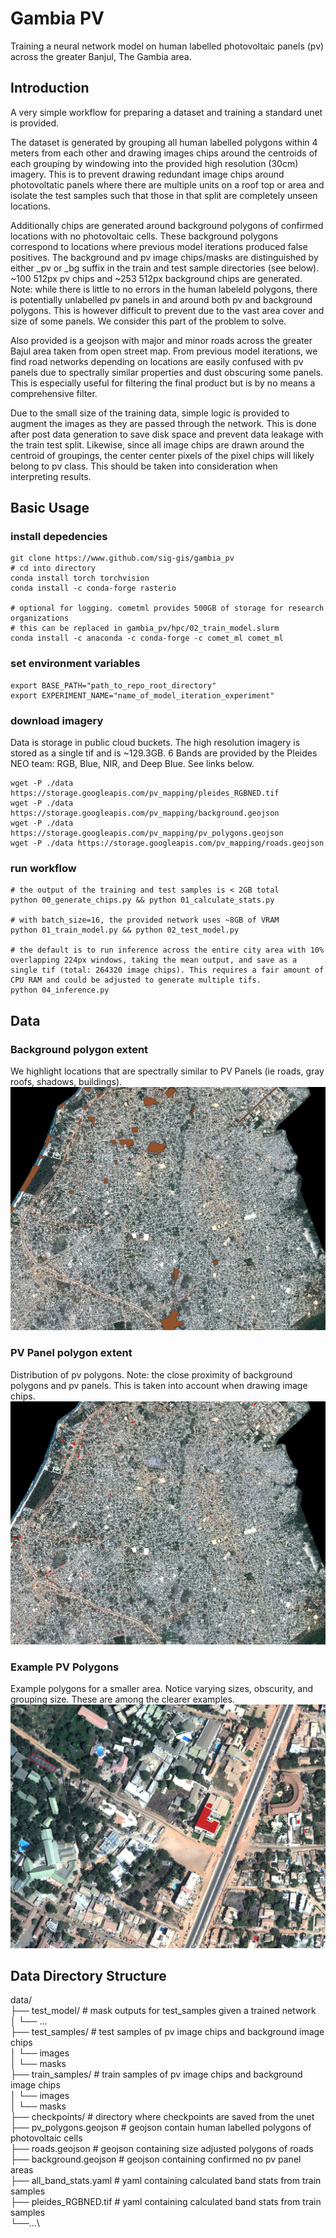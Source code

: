 # Gambia PV
Training a neural network model on human labelled photovoltaic panels (pv) across the greater Banjul, The Gambia area.

## Introduction

A very simple workflow for preparing a dataset and training a standard unet is provided. 

The dataset is generated by grouping all human labelled polygons within 4 meters from each other and drawing images chips around the centroids of each grouping by windowing into the provided high resolution (30cm) imagery. This is to prevent drawing redundant image chips around photovoltatic panels where there are multiple units on a roof top or area and isolate the test samples such that those in that split are completely unseen locations.

Additionally chips are generated around background polygons of confirmed locations with no photovoltaic cells. These background polygons correspond to locations where previous model iterations produced false positives. The background and pv image chips/masks are distinguished by either _pv or _bg suffix in the train and test sample directories (see below). ~100 512px pv chips and ~253 512px background chips are generated. Note: while there is little to no errors in the human labeleld polygons, there is potentially unlabelled pv panels in and around both pv and background polygons. This is however difficult to prevent due to the vast area cover and size of some panels. We consider this part of the problem to solve.

Also provided is a geojson with major and minor roads across the greater Bajul area taken from open street map. From previous model iterations, we find road networks depending on locations are easily confused with pv panels due to spectrally similar properties and dust obscuring some panels. This is especially useful for filtering the final product but is by no means a comprehensive filter.

Due to the small size of the training data, simple logic is provided to augment the images as they are passed through the network. This is done after post data generation to save disk space and prevent data leakage with the train test split. Likewise, since all image chips are drawn around the centroid of groupings, the center center pixels of the pixel chips will likely belong to pv class. This should be taken into consideration when interpreting results.

## Basic Usage

### install depedencies
```console
git clone https://www.github.com/sig-gis/gambia_pv
# cd into directory
conda install torch torchvision
conda install -c conda-forge rasterio

# optional for logging. cometml provides 500GB of storage for research organizations
# this can be replaced in gambia_pv/hpc/02_train_model.slurm
conda install -c anaconda -c conda-forge -c comet_ml comet_ml
```
### set environment variables
```console
export BASE_PATH="path_to_repo_root_directory"
export EXPERIMENT_NAME="name_of_model_iteration_experiment"
```
### download imagery
Data is storage in public cloud buckets. The high resolution imagery is stored as a single tif and is ~129.3GB. 6 Bands are provided by the Pleides NEO team: RGB, Blue, NIR, and Deep Blue. See links below.

```console
wget -P ./data https://storage.googleapis.com/pv_mapping/pleides_RGBNED.tif 
wget -P ./data https://storage.googleapis.com/pv_mapping/background.geojson
wget -P ./data https://storage.googleapis.com/pv_mapping/pv_polygons.geojson
wget -P ./data https://storage.googleapis.com/pv_mapping/roads.geojson
```

### run workflow
```console
# the output of the training and test samples is < 2GB total
python 00_generate_chips.py && python 01_calculate_stats.py

# with batch_size=16, the provided network uses ~8GB of VRAM
python 01_train_model.py && python 02_test_model.py

# the default is to run inference across the entire city area with 10% overlapping 224px windows, taking the mean output, and save as a single tif (total: 264320 image chips). This requires a fair amount of CPU RAM and could be adjusted to generate multiple tifs.
python 04_inference.py
```

## Data

### Background polygon extent
We highlight locations that are spectrally similar to PV Panels (ie roads, gray roofs, shadows, buildings).
![Alt text](assets/bg_extent.png)

### PV Panel polygon extent
Distribution of pv polygons. Note: the close proximity of background polygons and pv panels. This is taken into account when drawing image chips.
![Alt text](assets/pv_extent.png)

### Example PV Polygons
Example polygons for a smaller area. Notice varying sizes, obscurity, and grouping size. These are among the clearer examples.
![Alt text](assets/example_pv.png)

## Data Directory Structure
data/\
├── test_model/         # mask outputs for test_samples given a trained network \
│   └── ... \
├── test_samples/       # test samples of pv image chips and background image chips \
│   └── images \
│   └── masks \
├── train_samples/      # train samples of pv image chips and background image chips \
│   └── images \
│   └── masks \
├── checkpoints/        # directory where checkpoints are saved from the unet \
├── pv_polygons.geojson # geojson contain human labelled polygons of photovoltaic cells \
├── roads.geojson       # geojson containing size adjusted polygons of roads \
├── background.geojson  # geojson containing confirmed no pv panel areas \
├── all_band_stats.yaml # yaml containing calculated band stats from train samples \
├── pleides_RGBNED.tif  # yaml containing calculated band stats from train samples \
└──...\
